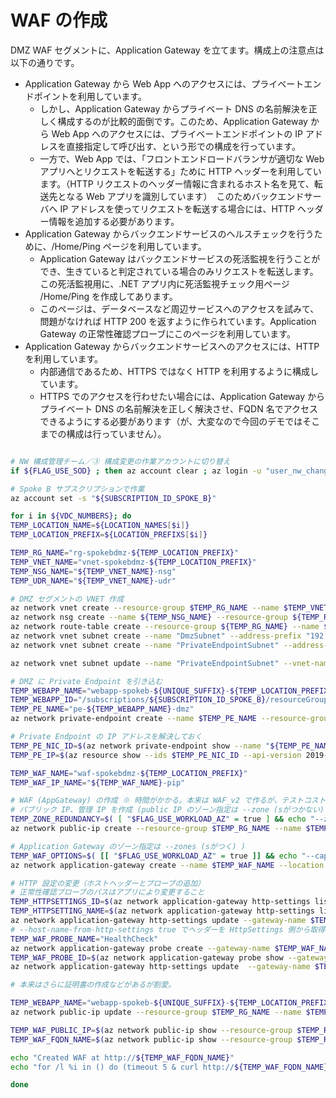 # WAF の作成

DMZ WAF セグメントに、Application Gateway を立てます。構成上の注意点は以下の通りです。

- Application Gateway から Web App へのアクセスには、プライベートエンドポイントを利用しています。
  - しかし、Application Gateway からプライベート DNS の名前解決を正しく構成するのが比較的面倒です。このため、Application Gateway から Web App へのアクセスには、プライベートエンドポイントの IP アドレスを直接指定して呼び出す、という形での構成を行っています。
  - 一方で、Web App では、「フロントエンドロードバランサが適切な Web アプリへとリクエストを転送する」ために HTTP ヘッダーを利用しています。（HTTP リクエストのヘッダー情報に含まれるホスト名を見て、転送先となる Web アプリを識別しています）　このためバックエンドサーバへ IP アドレスを使ってリクエストを転送する場合には、HTTP ヘッダー情報を追加する必要があります。
- Application Gateway からバックエンドサービスのヘルスチェックを行うために、/Home/Ping ページを利用しています。
  - Application Gateway はバックエンドサービスの死活監視を行うことができ、生きていると判定されている場合のみリクエストを転送します。この死活監視用に、.NET アプリ内に死活監視チェック用ページ /Home/Ping を作成してあります。
  - このページは、データベースなど周辺サービスへのアクセスを試みて、問題がなければ HTTP 200 を返すように作られています。Application Gateway の正常性確認プローブにこのページを利用しています。
- Application Gateway からバックエンドサービスへのアクセスには、HTTP を利用しています。
  - 内部通信であるため、HTTPS ではなく HTTP を利用するように構成しています。
  - HTTPS でのアクセスを行わせたい場合には、Application Gateway からプライベート DNS の名前解決を正しく解決させ、FQDN 名でアクセスできるようにする必要があります（が、大変なので今回のデモではそこまでの構成は行っていません）。

```bash

# NW 構成管理チーム／③ 構成変更の作業アカウントに切り替え
if ${FLAG_USE_SOD} ; then az account clear ; az login -u "user_nw_change@${PRIMARY_DOMAIN_NAME}" -p "${ADMIN_PASSWORD}" ; fi

# Spoke B サブスクリプションで作業
az account set -s "${SUBSCRIPTION_ID_SPOKE_B}"

for i in ${VDC_NUMBERS}; do
TEMP_LOCATION_NAME=${LOCATION_NAMES[$i]}
TEMP_LOCATION_PREFIX=${LOCATION_PREFIXS[$i]}

TEMP_RG_NAME="rg-spokebdmz-${TEMP_LOCATION_PREFIX}"
TEMP_VNET_NAME="vnet-spokebdmz-${TEMP_LOCATION_PREFIX}"
TEMP_NSG_NAME="${TEMP_VNET_NAME}-nsg"
TEMP_UDR_NAME="${TEMP_VNET_NAME}-udr"

# DMZ セグメントの VNET 作成
az network vnet create --resource-group $TEMP_RG_NAME --name $TEMP_VNET_NAME --address-prefixes "192.168.0.0/16"
az network nsg create --name ${TEMP_NSG_NAME} --resource-group ${TEMP_RG_NAME}
az network route-table create --resource-group ${TEMP_RG_NAME} --name ${TEMP_UDR_NAME}
az network vnet subnet create --name "DmzSubnet" --address-prefix "192.168.10.0/24" --resource-group $TEMP_RG_NAME --vnet-name $TEMP_VNET_NAME --route-table ${TEMP_UDR_NAME}
az network vnet subnet create --name "PrivateEndpointSubnet" --address-prefix "192.168.250.0/24" --resource-group $TEMP_RG_NAME --vnet-name $TEMP_VNET_NAME --nsg ${TEMP_NSG_NAME}

az network vnet subnet update --name "PrivateEndpointSubnet" --vnet-name $TEMP_VNET_NAME --resource-group $TEMP_RG_NAME --disable-private-endpoint-network-policies false --route-table ${TEMP_UDR_NAME}

# DMZ に Private Endpoint を引き込む
TEMP_WEBAPP_NAME="webapp-spokeb-${UNIQUE_SUFFIX}-${TEMP_LOCATION_PREFIX}"
TEMP_WEBAPP_ID="/subscriptions/${SUBSCRIPTION_ID_SPOKE_B}/resourceGroups/rg-spokeb-${TEMP_LOCATION_PREFIX}/providers/Microsoft.Web/sites/${TEMP_WEBAPP_NAME}"
TEMP_PE_NAME="pe-${TEMP_WEBAPP_NAME}-dmz"
az network private-endpoint create --name $TEMP_PE_NAME --resource-group $TEMP_RG_NAME --vnet-name $TEMP_VNET_NAME --subnet "PrivateEndpointSubnet" --private-connection-resource-id $TEMP_WEBAPP_ID --group-ids sites --connection-name "${TEMP_WEBAPP_NAME}_${TEMP_VNET_NAME}"

# Private Endpoint の IP アドレスを解決しておく
TEMP_PE_NIC_ID=$(az network private-endpoint show --name "${TEMP_PE_NAME}" --resource-group $TEMP_RG_NAME --query 'networkInterfaces[0].id' --output tsv)
TEMP_PE_IP=$(az resource show --ids $TEMP_PE_NIC_ID --api-version 2019-04-01 --query 'properties.ipConfigurations[0].properties.privateIPAddress' --output tsv)

TEMP_WAF_NAME="waf-spokebdmz-${TEMP_LOCATION_PREFIX}"
TEMP_WAF_IP_NAME="${TEMP_WAF_NAME}-pip"

# WAF (AppGateway) の作成 ※ 時間がかかる。本来は WAF_v2 で作るが、テストコストの関係で Standard_v2 で作成。
# パブリック IP、管理 IP を作成 (public IP のゾーン指定は --zone (sがつかない) )
TEMP_ZONE_REDUNDANCY=$( [ "$FLAG_USE_WORKLOAD_AZ" = true ] && echo "--zone 1 2 3" )
az network public-ip create --resource-group $TEMP_RG_NAME --name $TEMP_WAF_IP_NAME --allocation-method Static --sku Standard ${TEMP_ZONE_REDUNDANCY}

# Application Gateway のゾーン指定は --zones (sがつく) )
TEMP_WAF_OPTIONS=$( [[ "$FLAG_USE_WORKLOAD_AZ" = true ]] && echo "--capacity 2 --zones 1 2 3" || echo "--capacity 1" )
az network application-gateway create --name $TEMP_WAF_NAME --location $TEMP_LOCATION_NAME --resource-group $TEMP_RG_NAME --sku Standard_v2 --http-settings-cookie-based-affinity Enabled --public-ip-address $TEMP_WAF_IP_NAME --vnet-name $TEMP_VNET_NAME --subnet "DmzSubnet" --servers $TEMP_PE_IP --priority 1 ${TEMP_WAF_OPTIONS}

# HTTP 設定の変更（ホストヘッダーとプローブの追加）
# 正常性確認プローブのパスはアプリにより変更すること
TEMP_HTTPSETTINGS_ID=$(az network application-gateway http-settings list --resource-group $TEMP_RG_NAME --gateway-name $TEMP_WAF_NAME --query [0].id -o tsv)
TEMP_HTTPSETTING_NAME=$(az network application-gateway http-settings list --resource-group $TEMP_RG_NAME --gateway-name $TEMP_WAF_NAME --query [0].name -o tsv)
az network application-gateway http-settings update --gateway-name $TEMP_WAF_NAME --name ${TEMP_HTTPSETTING_NAME} --resource-group $TEMP_RG_NAME --host-name "${TEMP_WEBAPP_NAME}.azurewebsites.net"
# --host-name-from-http-settings true でヘッダーを HttpSettings 側から取得
TEMP_WAF_PROBE_NAME="HealthCheck"
az network application-gateway probe create --gateway-name $TEMP_WAF_NAME --resource-group $TEMP_RG_NAME --name $TEMP_WAF_PROBE_NAME --host-name-from-http-settings true --path "/Home/Ping" --protocol Http
TEMP_WAF_PROBE_ID=$(az network application-gateway probe show --gateway-name $TEMP_WAF_NAME --resource-group $TEMP_RG_NAME --name $TEMP_WAF_PROBE_NAME --query id -o tsv)
az network application-gateway http-settings update  --gateway-name $TEMP_WAF_NAME --name ${TEMP_HTTPSETTING_NAME} --resource-group $TEMP_RG_NAME --probe $TEMP_WAF_PROBE_ID

# 本来はさらに証明書の作成などがあるが割愛。 

TEMP_WEBAPP_NAME="webapp-spokeb-${UNIQUE_SUFFIX}-${TEMP_LOCATION_PREFIX}"
az network public-ip update --resource-group $TEMP_RG_NAME --name $TEMP_WAF_IP_NAME --dns-name $TEMP_WEBAPP_NAME

TEMP_WAF_PUBLIC_IP=$(az network public-ip show --resource-group $TEMP_RG_NAME --name $TEMP_WAF_IP_NAME --query ipAddress -o tsv)
TEMP_WAF_FQDN_NAME=$(az network public-ip show --resource-group $TEMP_RG_NAME --name $TEMP_WAF_IP_NAME --query dnsSettings.fqdn -o tsv)

echo "Created WAF at http://${TEMP_WAF_FQDN_NAME}"
echo "for /l %i in () do (timeout 5 & curl http://${TEMP_WAF_FQDN_NAME}/Home/Ping )"

done

```
